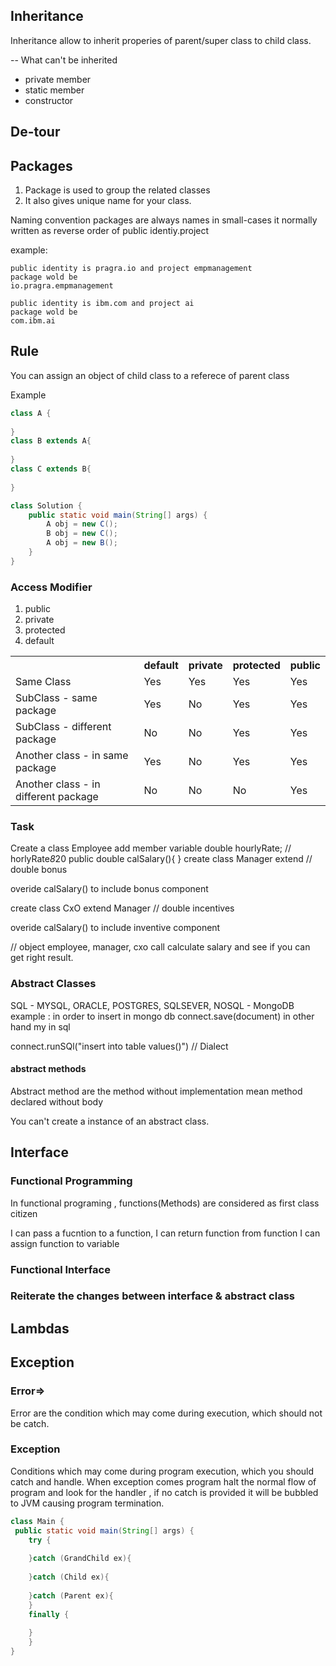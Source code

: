 ## Inheritance
Inheritance allow to inherit properies of parent/super class to 
child class.

-- What can't be inherited
   - private member 
   - static member 
   - constructor 
## De-tour 
## Packages 
1. Package is used to group the related classes
2. It also gives unique name for your class. 

Naming convention 
packages are always names in small-cases 
it normally written as reverse order of public identiy.project

example:

    public identity is pragra.io and project empmanagement 
    package wold be 
    io.pragra.empmanagement

    public identity is ibm.com and project ai
    package wold be
    com.ibm.ai


## Rule
You can assign an object of child class to a referece of 
parent class 

Example 
````java
class A {
    
}
class B extends A{
    
}
class C extends B{
    
}

class Solution {
    public static void main(String[] args) {
        A obj = new C();
        B obj = new C();
        A obj = new B();
    }
}
````
### Access Modifier
<ol>
    <li>public</li>
    <li>private</li>
    <li>protected</li>
    <li>default</li>
</ol>

<table>
    <tr>
        <th></th>
        <th>default</th>
        <th>private</th>
        <th>protected</th>
        <th>public</th>
    </tr>
    <tr>
        <td>Same Class</td>
        <td>Yes</td>
        <td>Yes</td>
        <td>Yes</td>
        <td>Yes</td>
    </tr>
 <tr>
        <td>SubClass - same package</td>
        <td>Yes</td>
        <td>No</td>
        <td>Yes</td>
        <td>Yes</td>
    </tr>
 <tr>
        <td>SubClass - different package</td>
        <td>No</td>
        <td>No</td>
        <td>Yes</td>
        <td>Yes</td>
    </tr>
<tr>
        <td>Another class - in same package</td>
        <td>Yes</td>
        <td>No</td>
        <td>Yes</td>
        <td>Yes</td>
    </tr>
<tr>
        <td>Another class - in different package</td>
        <td>No</td>
        <td>No</td>
        <td>No</td>
        <td>Yes</td>
    </tr>
</table>


### Task
Create a class Employee 
add member variable 
double hourlyRate;
// horlyRate*8*20
public double calSalary(){
}
create class Manager extend 
// double bonus 

overide calSalary() 
to include bonus component 

create class CxO extend Manager
// double incentives

overide calSalary()
to include inventive component 

// object employee, manager, cxo 
call calculate salary and see if you can get right result. 

### Abstract Classes 
SQL - MYSQL, ORACLE, POSTGRES, SQLSEVER, 
NOSQL - MongoDB
example :
 in order to insert in mongo db 
 connect.save(document)
 in other hand my in sql
  
   connect.runSQl("insert into table values()")
// Dialect 

#### abstract methods 
Abstract method are the method without implementation 
mean method declared without body

You can't create a instance of an abstract class. 


## Interface


### Functional Programming
In functional programing , functions(Methods) are considered as first class citizen

I can pass a fucntion to a function, I can return function from function
I can assign function to variable 

### Functional Interface

### Reiterate the changes between interface & abstract class

## Lambdas 


## Exception 
### Error=>
Error are the condition which may come during execution, which should 
not be catch.
### Exception 
Conditions which may come during program execution, which you should catch 
and handle. When exception comes program halt the normal flow of program
and look for the handler , if no catch is provided 
it will be bubbled to JVM causing program termination.

```java
class Main {
 public static void main(String[] args) {
    try {
        
    }catch (GrandChild ex){
        
    }catch (Child ex){
        
    }catch (Parent ex){
    }
    finally {
        
    }
    }
}
```
